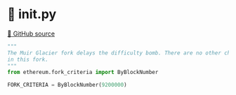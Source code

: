 # 🐍 __init__.py

[🐙 GitHub source](https://github.com/ethereum/execution-specs/blob/c5415056a4a7066906f67c203ec5364a9de8e017/src/ethereum/muir_glacier/__init__.py)

```python
"""
The Muir Glacier fork delays the difficulty bomb. There are no other changes
in this fork.
"""
from ethereum.fork_criteria import ByBlockNumber

FORK_CRITERIA = ByBlockNumber(9200000)
```
